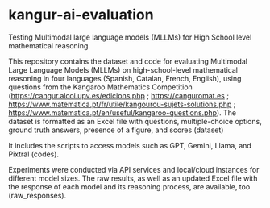 # kangur-ai-evaluation
Testing Multimodal large language models (MLLMs) for High School level mathematical reasoning.

This repository contains the dataset and code for evaluating Multimodal Large Language Models (MLLMs) on high-school-level mathematical reasoning in four languages (Spanish, Catalan, French, English), using questions from the Kangaroo Mathematics Competition  (https://cangur.alcoi.upv.es/edicions.php ; https://canguromat.es ; https://www.matematica.pt/fr/utile/kangourou-sujets-solutions.php ; https://www.matematica.pt/en/useful/kangaroo-questions.php). The dataset is formatted as an Excel file with questions, multiple-choice options, ground truth answers, presence of a figure, and scores (dataset)

It includes the scripts to access models such as GPT, Gemini, Llama, and Pixtral (codes).

Experiments were conducted via API services and local/cloud instances for different model sizes. The raw results, as well as an updated Excel file with the response of each model and its reasoning process, are available, too (raw_responses).
